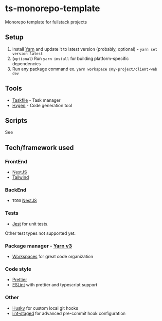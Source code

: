 # ts-monorepo-template

Monorepo template for fullstack projects

## Setup

1. Install [Yarn](https://yarnpkg.com/getting-started/install)
   and update it to latest version (probably, optional) - `yarn set version latest`
2. (`optional`) Run `yarn install` for building platform-specific dependencies
3. Run any package command ex. `yarn workspace @my-project/client-web dev`

## Tools

- [Taskfile](https://taskfile.dev/#/) - Task manager
- [Hygen](https://www.hygen.io/) - Code generation tool

## Scripts

See

## Tech/framework used

### FrontEnd

- [NextJS](https://nextjs.org/)
- [Tailwind](https://tailwindcss.com/)

### BackEnd

- `TODO` [NestJS](https://nestjs.com/)

### Tests

- [Jest](https://jestjs.io/) for unit tests.

Other test types not supported yet.

### Package manager - [Yarn v3](https://yarnpkg.com)

- [Workspaces](https://yarnpkg.com/features/workspaces) for great code organization

### Code style

- [Prettier](https://prettier.io/)
- [ESLint](https://eslint.org/) with prettier and typescript support

### Other

- [Husky](https://github.com/typicode/husky) for custom local git hooks
- [lint-staged](https://github.com/okonet/lint-staged) for advanced pre-commit hook configuration
